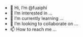 - 👋 Hi, I’m @fuaiphi
- 👀 I’m interested in ...
- 🌱 I’m currently learning ...
- 💞️ I’m looking to collaborate on ...
- 📫 How to reach me ...

<!---
fuaiphi/fuaiphi is a ✨ special ✨ repository because its `README.md` (this file) appears on your GitHub profile.
You can click the Preview link to take a look at your changes.
--->
